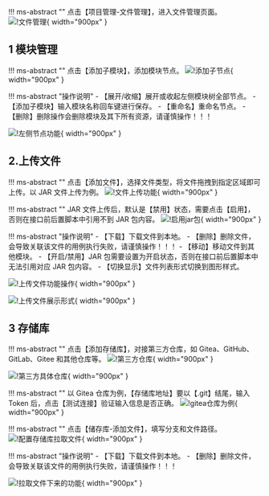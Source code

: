 

!!! ms-abstract ""
    点击【项目管理-文件管理】，进入文件管理页面。
![!文件管理](../../img/project_management/file_management/文件管理.png){ width="900px" }

## 1 模块管理
!!! ms-abstract ""
    点击【添加子模块】，添加模块节点。
![!添加子节点](../../img/project_management/file_management/添加子节点.png){ width="900px" }

!!! ms-abstract "操作说明" 
    - 【展开/收缩】展开或收起左侧模块树全部节点。
    - 【添加子模块】输入模块名称回车键进行保存。
    - 【重命名】重命名节点。
    - 【删除】删除操作会删除模块及其下所有资源，请谨慎操作！！！

![!左侧节点功能](../../img/project_management/file_management/左侧节点功能.png){ width="900px" }

## 2.上传文件
!!! ms-abstract ""
    点击【添加文件】，选择文件类型，将文件拖拽到指定区域即可上传。以 JAR 文件上传为例。
![!文件上传功能](../../img/project_management/file_management/文件上传功能.png){ width="900px" }

!!! ms-abstract ""
    JAR 文件上传后，默认是【禁用】状态，需要点击【启用】，否则在接口前后置脚本中引用不到 JAR 包内容。
![!启用jar包](../../img/project_management/file_management/启用jar包.png){ width="900px" }

!!! ms-abstract "操作说明"
    - 【下载】下载文件到本地。
    - 【删除】删除文件，会导致关联该文件的用例执行失败，请谨慎操作！！！
    - 【移动】移动文件到其他模块。
    - 【开启/禁用】JAR 包需要设置为开启状态，否则在接口前后置脚本中无法引用对应 JAR 包内容。
    - 【切换显示】文件列表形式切换到图形样式。

![!上传文件功能操作](../../img/project_management/file_management/上传文件功能操作.png){ width="900px" }

![!上传文件展示形式](../../img/project_management/file_management/上传文件展示形式.png){ width="900px" }


## 3 存储库
!!! ms-abstract ""
    点击【添加存储库】，对接第三方仓库，如 Gitea、GitHub、GitLab、Gitee 和其他仓库等。
![!第三方仓库](../../img/project_management/file_management/第三方仓库.png){ width="900px" }

![!第三方具体仓库](../../img/project_management/file_management/第三方具体仓库.png){ width="900px" }

!!! ms-abstract ""
    以 Gitea 仓库为例，【存储库地址】要以【.git】结尾，输入 Token 后，点击【测试连接】验证输入信息是否正确。
![!gitea仓库为例](../../img/project_management/file_management/gitea仓库为例.png){ width="900px" }

!!! ms-abstract ""
    点击【储存库-添加文件】，填写分支和文件路径。
![!配置存储库拉取文件](../../img/project_management/file_management/配置存储库拉取文件.png){ width="900px" }

!!! ms-abstract "操作说明"
    - 【下载】下载文件到本地。
    - 【删除】删除文件，会导致关联该文件的用例执行失败，请谨慎操作！！！

![!拉取文件下来的功能](../../img/project_management/file_management/拉取文件下来的功能.png){ width="900px" }